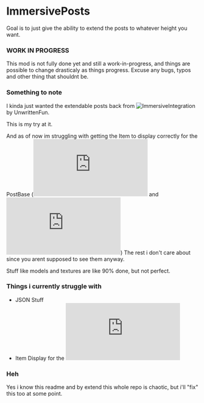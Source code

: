 # ImmersivePosts
Goal is to just give the ability to extend the posts to whatever height you want.

### WORK IN PROGRESS
This mod is not fully done yet and still a work-in-progress, and things are possible to change drasticaly as things progress.
Excuse any bugs, typos and other thing that shouldnt be.

### Something to note
I kinda just wanted the extendable posts back from ![ImmersiveIntegration](https://github.com/UnwrittenFun/ImmersiveIntegration) by UnwrittenFun.

This is my try at it.

And as of now im struggling with getting the Item to display correctly for the PostBase (![JSON](https://github.com/TwistedGate/ImmersivePosts/blob/master/src/main/resources/assets/immersiveposts/models/block/extendablepost/postbase.json) and ![Java](https://github.com/TwistedGate/ImmersivePosts/blob/master/src/main/java/twistedgate/immersiveposts/common/blocks/BlockPost.java))
The rest i don't care about since you arent supposed to see them anyway.

Stuff like models and textures are like 90% done, but not perfect.

### Things i currently struggle with
 - JSON Stuff
 - Item Display for the ![PostBase](https://github.com/TwistedGate/ImmersivePosts/blob/master/src/main/resources/assets/immersiveposts/models/block/extendablepost/postbase.json)

### Heh
Yes i know this readme and by extend this whole repo is chaotic, but i'll "fix" this too at some point.
